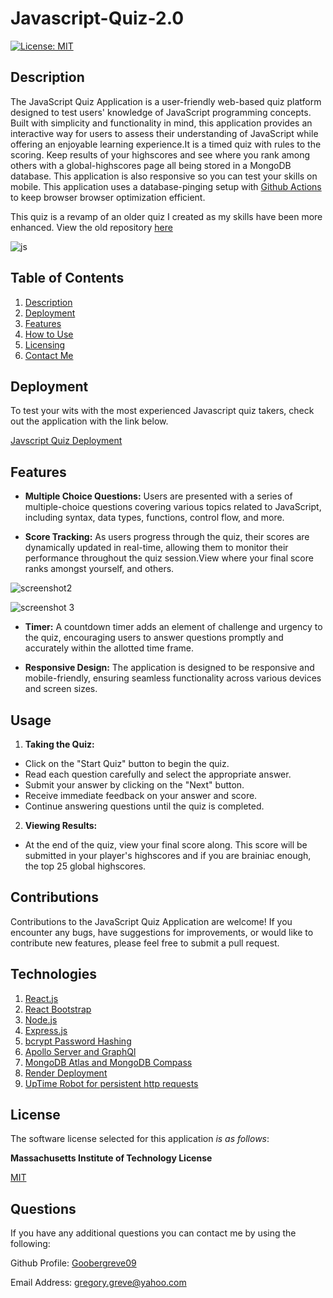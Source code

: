 # Javascript-Quiz-2.0


  [![License: MIT](https://img.shields.io/badge/License-MIT-yellow.svg)](https://opensource.org/licenses/MIT)

  
## Description

The JavaScript Quiz Application is a user-friendly web-based quiz platform designed to test users' knowledge of JavaScript programming concepts. Built with simplicity and functionality in mind, this application provides an interactive way for users to assess their understanding of JavaScript while offering an enjoyable learning experience.It is a timed quiz with rules to the scoring. Keep results of your highscores and see where you rank among others with a global-highscores page all being stored in a MongoDB database. This application is also responsive so you can test your skills on mobile. This application uses a database-pinging setup with [Github Actions](https://docs.github.com/en/actions) to keep browser browser optimization efficient.

This quiz is a revamp of an older quiz I created as my skills have been more enhanced. View the old repository [here](https://github.com/Goobergreve09/js-javascript-quiz)

![js](https://github.com/user-attachments/assets/7386899b-57e4-4b77-8e25-6a93ea74c5d8)


  
## Table of Contents

1. [Description](#description)
2. [Deployment](#deployment)
3. [Features](#features)  
4. [How to Use](#usage)  
5. [Licensing](#license)   
6. [Contact Me](#questions)

## Deployment

To test your wits with the most experienced Javascript quiz takers, check out the application with the link below.

[Javscript Quiz Deployment](https://javascript-quiz-86ff3d4dace3.herokuapp.com/)

## Features

*   **Multiple Choice Questions:** Users are presented with a series of multiple-choice questions covering various topics related to JavaScript, including syntax, data types, functions, control flow, and more.

*   **Score Tracking:** As users progress through the quiz, their scores are dynamically updated in real-time, allowing them to monitor their performance throughout the quiz session.View where your final score ranks amongst yourself, and others.

![screenshot2](https://github.com/Goobergreve09/Javascript-Quiz-2.0/assets/143923830/b94635b6-8571-4ab4-886a-010c697a9938)

![screenshot 3](https://github.com/Goobergreve09/Javascript-Quiz-2.0/assets/143923830/d6e30c5e-dbf1-4205-b563-1908160eb9a9)

*   **Timer:** A countdown timer adds an element of challenge and urgency to the quiz, encouraging users to answer questions promptly and accurately within the allotted time frame.

*   **Responsive Design:** The application is designed to be responsive and mobile-friendly, ensuring seamless functionality across various devices and screen sizes.

## Usage

1.   **Taking the Quiz:** 
-   Click on the "Start Quiz" button to begin the quiz.
-   Read each question carefully and select the appropriate answer.
-   Submit your answer by clicking on the "Next" button.
-   Receive immediate feedback on your answer and score.
-   Continue answering questions until the quiz is completed.

2.    **Viewing Results:**
-   At the end of the quiz, view your final score along. This score will be submitted in your player's highscores and if you are brainiac enough, the top 25 global highscores.


## Contributions

Contributions to the JavaScript Quiz Application are welcome! If you encounter any bugs, have suggestions for improvements, or would like to contribute new features, please feel free to submit a pull request.

##  Technologies

1.  [React.js](https://react.dev/)
2.  [React Bootstrap](https://react-bootstrap.github.io/)
3.  [Node.js](https://nodejs.org/en)
4.  [Express.js](https://expressjs.com/)
5.  [bcrypt Password Hashing](https://www.npmjs.com/package/bcrypt)
5.  [Apollo Server and GraphQl](https://www.apollographql.com/)
6.  [MongoDB Atlas and MongoDB Compass](https://www.mongodb.com/cloud/atlas/lp/try4?utm_source=bing&utm_campaign=search_bs_pl_evergreen_atlas_core_prosp-brand_gic-null_amers-us_ps-all_desktop_eng_lead&utm_term=mongodb&utm_medium=cpc_paid_search&utm_ad=e&utm_ad_campaign_id=415204521&adgroup=1208363748749201&msclkid=835fb92a109f1bcf1821df2266bf85d6)
7.  [Render Deployment](https://render.com/)
8. [UpTime Robot for persistent http requests](https://uptimerobot.com/?utm_source=google&utm_medium=cpc&utm_campaign=search-americas&utm_term=site-status&gad_source=1&gclid=Cj0KCQjwgL-3BhDnARIsAL6KZ68LcSit31XPGerQm-UJQP-OCLGqGvcEsJ9-cSkLsMUuRHAmuMt7xDQaApafEALw_wcB)


## License

The software license selected for this application *is as follows*:

**Massachusetts Institute of Technology License**

[MIT](https://opensource.org/licenses/MIT)




## Questions

If you have any additional questions you can contact me by using the following:

 Github Profile: [Goobergreve09](https://www.github.com/Goobergreve09)

 Email Address: gregory.greve@yahoo.com
